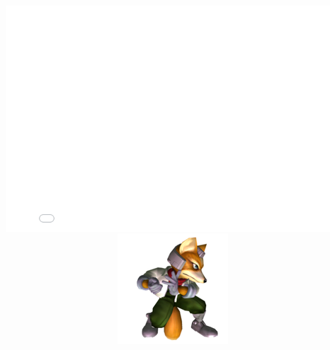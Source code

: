 <div align="center">
    <embed src="profile.svg" width="838" height="512"/>
    <img src="fox_shine_512.png" width="250" height="250" style="position: absolute" />
</div>
